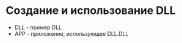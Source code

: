 Создание и использование DLL
============================

* DLL - пример DLL 
* APP - приложение, использующее DLL.DLL